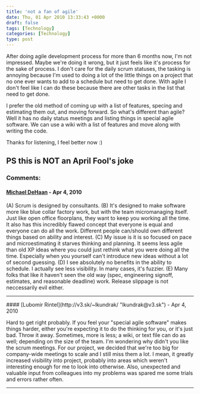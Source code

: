```yaml
---
title: 'not a fan of agile'
date: Thu, 01 Apr 2010 13:33:43 +0000
draft: false
tags: [Technology]
categories: [Technology]
type: post
---
```


After doing agile development process for more than 6 months now, I'm not impressed. Maybe we're doing it wrong, but it just feels like it's process for the sake of process. I don't care for the daily scrum statuses, the tasking is annoying because I'm used to doing a lot of the little things on a project that no one ever wants to add to a schedule but need to get done. With agile I don't feel like I can do these because there are other tasks in the list that need to get done.

I prefer the old method of coming up with a list of features, specing and estimating them out, and moving forward. So what's different than agile? Well it has no daily status meetings and listing things in special agile software. We can use a wiki with a list of features and move along with writing the code.

Thanks for listening, I feel better now :) </rant>

PS this is NOT an April Fool's joke
---
### Comments:
#### [Michael DeHaan](http://michaeldehaan.net/ "michael.dehaan@gmail.com") - <time datetime="2010-04-01 12:31:24">Apr 4, 2010</time>

(A) Scrum is designed by consultants. (B) It's designed to make software more like blue collar factory work, but with the team micromanaging itself. Just like open office floorplans, they want to keep you working all the time. It also has this incredibly flawed concept that everyone is equal and everyone can do all the work. Different people can/should own different things based on ability and interest. (C) My issue is it is so focused on pace and microestimating it starves thinking and planning. It seems less agile than old XP ideas where you could just rethink what you were doing all the time. Especially when you yourself can't introduce new ideas without a lot of second guessing. (D) I see absolutely no benefits in the ability to schedule. I actually see less visibility. In many cases, it's fuzzier. (E) Many folks that like it haven't seen the old way (spec, engineering signoff, estimates, and reasonable deadline) work. Release slippage is not neccessarily evil either.
<hr />
#### [Lubomir Rintel](http://v3.sk/~lkundrak/ "lkundrak@v3.sk") - <time datetime="2010-04-01 11:42:57">Apr 4, 2010</time>

Hard to get right probably. If you feel your "special agile software" makes things harder, either you're expecting it to do the thinking for you, or it's just bad. Throw it away. Sometimes, more is less; a wiki, or text file can do as well; depending on the size of the team. I'm wondering why didn't you like the scrum meetings. For our project, we decided that we're too big for company-wide meetings to scale and I still miss them a lot. I mean, it greatly increased visibility into project, probably into areas which weren't interesting enough for me to look into otherwise. Also, unexpected and valuable input from colleagues into my problems was spared me some trials and errors rather often.
<hr />

